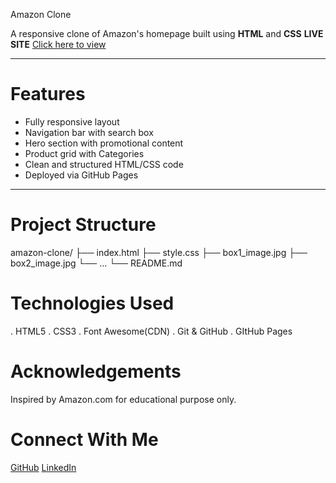 Amazon Clone

A responsive clone of Amazon's homepage built using **HTML** and **CSS**
**LIVE SITE**
[Click here to view](https://narasimha-66.github.io/amazon-clone/)

---

# Features
- Fully responsive layout
- Navigation bar with search box
- Hero section with promotional content
- Product grid with Categories
- Clean and structured HTML/CSS code
- Deployed via GitHub Pages

---

# Project Structure
amazon-clone/
├── index.html
├── style.css
├── box1_image.jpg
├── box2_image.jpg
└── ...
└── README.md

# Technologies Used
. HTML5
. CSS3
. Font Awesome(CDN)
. Git & GitHub
. GItHub Pages

# Acknowledgements
Inspired by Amazon.com for educational purpose only.

# Connect With Me
[GitHub](Narasimha-66)
[LinkedIn](www.linkedin.com/in/narasimha-jaladurgam-90266624b)
 



  
